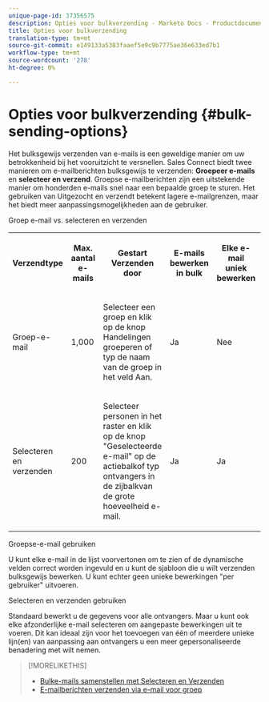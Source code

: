 ```yaml
---
unique-page-id: 37356575
description: Opties voor bulkverzending - Marketo Docs - Productdocumentatie
title: Opties voor bulkverzending
translation-type: tm+mt
source-git-commit: e149133a5383faaef5e9c9b7775ae36e633ed7b1
workflow-type: tm+mt
source-wordcount: '278'
ht-degree: 0%

---
```



# Opties voor bulkverzending {#bulk-sending-options}

Het bulksgewijs verzenden van e-mails is een geweldige manier om uw betrokkenheid bij het vooruitzicht te versnellen. Sales Connect biedt twee manieren om e-mailberichten bulksgewijs te verzenden: **Groepeer e-mails** en **selecteer en verzend**. Groepse e-mailberichten zijn een uitstekende manier om honderden e-mails snel naar een bepaalde groep te sturen. Het gebruiken van Uitgezocht en verzendt betekent lagere e-mailgrenzen, maar het biedt meer aanpassingsmogelijkheden aan de gebruiker.

Groep e-mail vs. selecteren en verzenden

<table> 
 <colgroup> 
  <col> 
  <col> 
  <col> 
  <col> 
  <col> 
  <col> 
 </colgroup> 
 <tbody> 
  <tr> 
   <th><p><span>Verzendtype</span><span></span> </p></th> 
   <th><p><span>Max. aantal </span><span></span><span>e-mails</span> </p></th> 
   <th><p><span>Gestart </span><span>Verzenden door</span></p></th> 
   <th><p><span>E-mails </span><span>bewerken in bulk</span> </p></th> 
   <th><p><span>Elke e-mail</span><span> </span><span>uniek bewerken</span> </p></th> 
   <th><p><span>Ondersteuning voor sjabloon en </span><span>dynamisch veld</span> </p></th> 
  </tr> 
  <tr> 
   <td><p><span>Groep-e-mail</span> </p></td> 
   <td><p><span>1,000</span> </p></td> 
   <td><p><span>Selecteer een groep en klik</span><span> op de knop </span><span></span><span>Handelingen groeperen of typ de naam van de groep in het veld Aan. </span> </p></td> 
   <td><p><span>Ja</span> </p></td> 
   <td><p><span>Nee</span> </p></td> 
   <td><p><span>Ja</span> </p></td> 
  </tr> 
  <tr> 
   <td><p><span>Selecteren </span><span>en </span><span>verzenden</span> </p></td> 
   <td><p><span>200</span> </p></td> 
   <td><p><span>Selecteer personen in het raster en klik op de knop "Geselecteerde e-mail" op de actiebalk</span><span></span><span>of typ ontvangers in de </span><span>zijbalk</span><span>van de grote hoeveelheid e-mail.</span></p></td> 
   <td><p><span>Ja</span> </p></td> 
   <td><p><span>Ja</span> </p></td> 
   <td><p><span>Ja</span> </p></td> 
  </tr> 
 </tbody> 
</table>

Groepse-e-mail gebruiken

U kunt elke e-mail in de lijst voorvertonen om te zien of de dynamische velden correct worden ingevuld en u kunt de sjabloon die u wilt verzenden bulksgewijs bewerken. U kunt echter geen unieke bewerkingen &quot;per gebruiker&quot; uitvoeren.

Selecteren en verzenden gebruiken

Standaard bewerkt u de gegevens voor alle ontvangers. Maar u kunt ook elke afzonderlijke e-mail selecteren om aangepaste bewerkingen uit te voeren. Dit kan ideaal zijn voor het toevoegen van één of meerdere unieke lijn(en) van aanpassing aan ontvangers u een meer gepersonaliseerde benadering met wilt nemen.

>[!MORELIKETHIS]
>
>* [Bulke-mails samenstellen met Selecteren en Verzenden](http://docs.marketo.com/display/public/DOCS/Composing+Bulk+Emails+with+Select+and+Send#ComposingBulkEmailswithSelectandSend-SendingEmails)
>* [E-mailberichten verzenden via e-mail voor groep](http://docs.marketo.com/x/KAQ6Ag)

>



